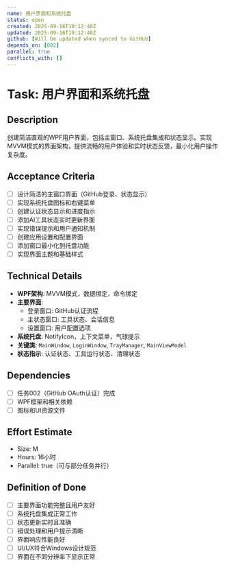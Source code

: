 ```yaml
---
name: 用户界面和系统托盘
status: open
created: 2025-09-16T19:12:48Z
updated: 2025-09-16T19:12:48Z
github: [Will be updated when synced to GitHub]
depends_on: [002]
parallel: true
conflicts_with: []
---
```


# Task: 用户界面和系统托盘

## Description
创建简洁直观的WPF用户界面，包括主窗口、系统托盘集成和状态显示。实现MVVM模式的界面架构，提供流畅的用户体验和实时状态反馈，最小化用户操作复杂度。

## Acceptance Criteria
- [ ] 设计简洁的主窗口界面（GitHub登录、状态显示）
- [ ] 实现系统托盘图标和右键菜单
- [ ] 创建认证状态显示和进度指示
- [ ] 添加AI工具状态实时更新界面
- [ ] 实现错误提示和用户通知机制
- [ ] 创建应用设置和配置界面
- [ ] 添加窗口最小化到托盘功能
- [ ] 实现界面主题和基础样式

## Technical Details
- **WPF架构**: MVVM模式，数据绑定，命令绑定
- **主要界面**:
  - 登录窗口: GitHub认证流程
  - 主状态窗口: 工具状态、会话信息
  - 设置窗口: 用户配置选项
- **系统托盘**: NotifyIcon，上下文菜单，气球提示
- **关键类**: `MainWindow`, `LoginWindow`, `TrayManager`, `MainViewModel`
- **状态指示**: 认证状态、工具运行状态、清理状态

## Dependencies
- [ ] 任务002（GitHub OAuth认证）完成
- [ ] WPF框架和相关依赖
- [ ] 图标和UI资源文件

## Effort Estimate
- Size: M
- Hours: 16小时
- Parallel: true（可与部分任务并行）

## Definition of Done
- [ ] 主要界面功能完整且用户友好
- [ ] 系统托盘集成正常工作
- [ ] 状态更新实时且准确
- [ ] 错误处理和用户提示清晰
- [ ] 界面响应性能良好
- [ ] UI/UX符合Windows设计规范
- [ ] 界面在不同分辨率下显示正常